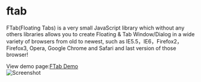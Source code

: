 # ftab
FTab(Floating Tabs) is a very small JavaScript library which without any others libraries allows you to create Floating &amp; Tab Window/Dialog in a wide variety of browsers from old to newest, such as IE5.5，IE6，Firefox2，Firefox3, Opera, Google Chrome and Safari and last version of those browser!

View demo page:[FTab Demo](http://uuware.com/webnocoding-sys/ext/ftab/ftab.html)<br>
![Screenshot](https://uuware.github.io/ftab/capture.png)
